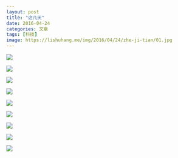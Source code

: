 ```yaml
---
layout: post
title: "这几天"
date: 2016-04-24
categories: 文章
tags: [科技]
image: https://lishuhang.me/img/2016/04/24/zhe-ji-tian/01.jpg
---
```


![](http://mmbiz.qpic.cn/mmbiz/AdRKyBVLoHJ4A3QvPib1w8fTicrAXN8CAAztZJKrYTKAicsLiaf4JLetdQzHNxwBaia1je8beZxcGaGIWVs4NxmLqkw/0?wx_fmt=jpeg)

![](https://lishuhang.me/img/2016/04/24/zhe-ji-tian/01.jpg)

![](https://lishuhang.me/img/2016/04/24/zhe-ji-tian/02.jpg)

![](https://lishuhang.me/img/2016/04/24/zhe-ji-tian/03.jpg)

![](https://lishuhang.me/img/2016/04/24/zhe-ji-tian/04.jpg)

![](https://lishuhang.me/img/2016/04/24/zhe-ji-tian/05.jpg)

![](https://lishuhang.me/img/2016/04/24/zhe-ji-tian/06.jpg)

![](https://lishuhang.me/img/2016/04/24/zhe-ji-tian/07.jpg)

![](https://lishuhang.me/img/2016/04/24/zhe-ji-tian/08.png)